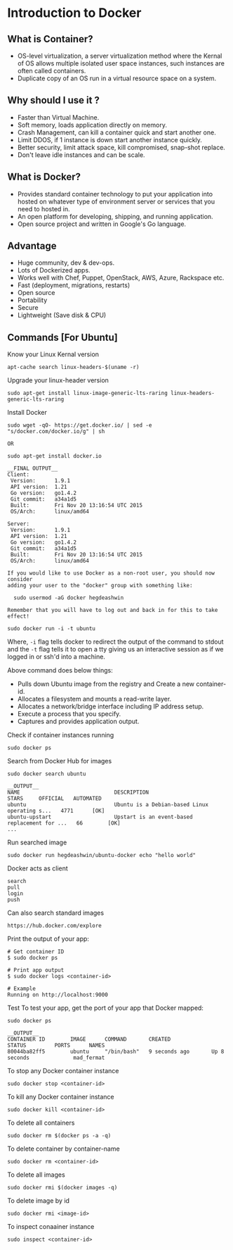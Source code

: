# Introduction to Docker

## What is Container?
* OS-level virtualization, a server virtualization method where the Kernal of OS allows multiple isolated user space instances, such instances are often called containers.
* Duplicate copy of an OS run in a virtual resource space on a system.

## Why should I use it ?
* Faster than Virtual Machine.
* Soft memory, loads application directly on memory.
* Crash Management, can kill a container quick and start another one.
* Limit DDOS, if 1 instance is down start another instance quickly.
* Better security, limit attack space, kill compromised, snap-shot replace.
* Don't leave idle instances and can be scale.

## What is Docker?
* Provides standard container technology to put your application into hosted on whatever type of environment server or services that you need to hosted in.
* An open platform for developing, shipping, and running application.
* Open source project and written in Google's Go language.

## Advantage
* Huge community, dev & dev-ops.
* Lots of Dockerized apps.
* Works well with Chef, Puppet, OpenStack, AWS, Azure, Rackspace etc.
* Fast (deployment, migrations, restarts)
* Open source
* Portability
* Secure
* Lightweight (Save disk & CPU)

## Commands [For Ubuntu]

Know your Linux Kernal version
```
apt-cache search linux-headers-$(uname -r)
```

Upgrade your linux-header version
```
sudo apt-get install linux-image-generic-lts-raring linux-headers-generic-lts-raring
```

Install Docker
```
sudo wget -qO- https://get.docker.io/ | sed -e "s/docker.com/docker.io/g" | sh

OR

sudo apt-get install docker.io

__FINAL OUTPUT__
Client:
 Version:      1.9.1
 API version:  1.21
 Go version:   go1.4.2
 Git commit:   a34a1d5
 Built:        Fri Nov 20 13:16:54 UTC 2015
 OS/Arch:      linux/amd64

Server:
 Version:      1.9.1
 API version:  1.21
 Go version:   go1.4.2
 Git commit:   a34a1d5
 Built:        Fri Nov 20 13:16:54 UTC 2015
 OS/Arch:      linux/amd64

If you would like to use Docker as a non-root user, you should now consider
adding your user to the "docker" group with something like:

  sudo usermod -aG docker hegdeashwin

Remember that you will have to log out and back in for this to take effect!
```

```
sudo docker run -i -t ubuntu
```

Where, ```-i``` flag tells docker to redirect the output of the command to stdout and the ```-t``` flag tells it to open a tty giving us an interactive session as if we logged in or ssh'd into a machine.

Above command does below things:
* Pulls down Ubuntu image from the registry and Create a new container-id.
* Allocates a filesystem and mounts a read-write layer.
* Allocates a network/bridge interface including IP address setup.
* Execute a process that you specify.
* Captures and provides application output.


Check if container instances running
```
sudo docker ps
```

Search from Docker Hub for images
```
sudo docker search ubuntu

__OUTPUT__
NAME                              DESCRIPTION                                     STARS     OFFICIAL   AUTOMATED
ubuntu                            Ubuntu is a Debian-based Linux operating s...   4771      [OK]       
ubuntu-upstart                    Upstart is an event-based replacement for ...   66        [OK]      
...

```

Run searched image
```
sudo docker run hegdeashwin/ubuntu-docker echo "hello world"
```

Docker acts as client
```
search
pull
login
push
```

Can also search standard images
```
https://hub.docker.com/explore
```

Print the output of your app:
```
# Get container ID
$ sudo docker ps

# Print app output
$ sudo docker logs <container-id>

# Example
Running on http://localhost:9000
```

Test
To test your app, get the port of your app that Docker mapped:
```
sudo docker ps

__OUTPUT__
CONTAINER ID        IMAGE      COMMAND       CREATED             STATUS         PORTS      NAMES
80044ba82ff5        ubuntu     "/bin/bash"   9 seconds ago       Up 8 seconds              mad_fermat

```

To stop any Docker container instance
```
sudo docker stop <container-id>
```

To kill any Docker container instance
```
sudo docker kill <container-id>
```

To delete all containers
```
sudo docker rm $(docker ps -a -q)
```

To delete container by container-name
```
sudo docker rm <container-id>
```

To delete all images
```
sudo docker rmi $(docker images -q)
```

To delete image by id
```
sudo docker rmi <image-id>
```

To inspect conaainer instance
```
sudo inspect <container-id>
```
